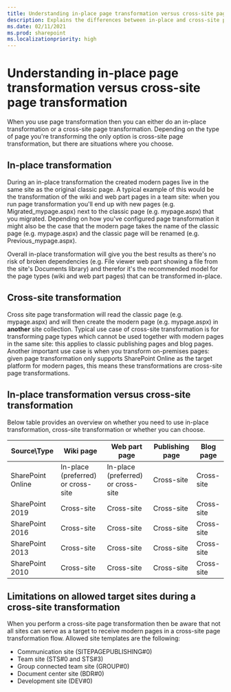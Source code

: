 ```yaml
---
title: Understanding in-place page transformation versus cross-site page transformation
description: Explains the differences between in-place and cross-site page transformation and when to use which one
ms.date: 02/11/2021
ms.prod: sharepoint
ms.localizationpriority: high
---
```


# Understanding in-place page transformation versus cross-site page transformation

When you use page transformation then you can either do an in-place transformation or a cross-site page transformation. Depending on the type of page you're transforming the only option is cross-site page transformation, but there are situations where you choose.

## In-place transformation

During an in-place transformation the created modern pages live in the same site as the original classic page. A typical example of this would be the transformation of the wiki and web part pages in a team site: when you run page transformation you'll end up with new pages (e.g. Migrated_mypage.aspx) next to the classic page (e.g. mypage.aspx) that you migrated. Depending on how you've configured page transformation it might also be the case that the modern page takes the name of the classic page (e.g. mypage.aspx) and the classic page will be renamed (e.g. Previous_mypage.aspx).

Overall in-place transformation will give you the best results as there's no risk of broken dependencies (e.g. File viewer web part showing a file from the site's Documents library) and therefor it's the recommended model for the page types (wiki and web part pages) that can be transformed in-place.

## Cross-site transformation

Cross site page transformation will read the classic page (e.g. mypage.aspx) and will then create the modern page (e.g. mypage.aspx) in **another** site collection. Typical use case of cross-site transformation is for transforming page types which cannot be used together with modern pages in the same site: this applies to classic publishing pages and blog pages. Another important use case is when you transform on-premises pages: given page transformation only supports SharePoint Online as the target platform for modern pages, this means these transformations are cross-site page transformations.

## In-place transformation versus cross-site transformation

Below table provides an overview on whether you need to use in-place transformation, cross-site transformation or whether you can choose.

Source\Type       | Wiki page | Web part page | Publishing page | Blog page 
------------------|-----------|---------------|-----------------|-----------
SharePoint Online | In-place (preferred) or cross-site | In-place (preferred) or cross-site | Cross-site | Cross-site
SharePoint 2019 | Cross-site | Cross-site | Cross-site | Cross-site
SharePoint 2016 | Cross-site | Cross-site | Cross-site | Cross-site
SharePoint 2013 | Cross-site | Cross-site | Cross-site | Cross-site
SharePoint 2010 | Cross-site | Cross-site | Cross-site | Cross-site

## Limitations on allowed target sites during a cross-site transformation

When you perform a cross-site page transformation then be aware that not all sites can serve as a target to receive modern pages in a cross-site page transformation flow. Allowed site templates are the following:

- Communication site (SITEPAGEPUBLISHING#0)
- Team site (STS#0 and STS#3)
- Group connected team site (GROUP#0)
- Document center site (BDR#0)
- Development site (DEV#0)
